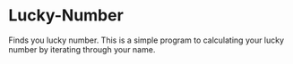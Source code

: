 # Lucky-Number
Finds you lucky number.
This is a simple program to calculating your lucky number by iterating through your name.
